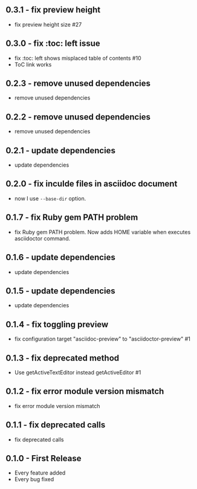 ## 0.3.1 - fix preview height
* fix preview height size #27


## 0.3.0 - fix :toc: left issue
* fix :toc: left shows misplaced table of contents #10
* ToC link works


## 0.2.3 - remove unused dependencies
* remove unused dependencies

## 0.2.2 - remove unused dependencies
* remove unused dependencies

## 0.2.1 - update dependencies
* update dependencies

## 0.2.0 - fix inculde files in asciidoc document
* now I use `--base-dir` option.

## 0.1.7 - fix Ruby gem PATH problem
* fix Ruby gem PATH problem. Now adds HOME variable when executes asciidoctor command.

## 0.1.6 - update dependencies
* update dependencies

## 0.1.5 - update dependencies
* update dependencies

## 0.1.4 - fix toggling preview
* fix configuration target "asciidoc-preview" to "asciidoctor-preview" #1

## 0.1.3 - fix deprecated method
* Use getActiveTextEditor instead getActiveEditor #1

## 0.1.2 - fix error module version mismatch
* fix error module version mismatch

## 0.1.1 - fix deprecated calls
* fix deprecated calls

## 0.1.0 - First Release
* Every feature added
* Every bug fixed
